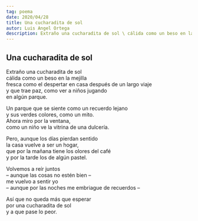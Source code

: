 ```yaml
---
tag: poema
date: 2020/04/28
title: Una cucharadita de sol
autor: Luis Angel Ortega
description: Extraño una cucharadita de sol \ cálida como un beso en la mejilla
---
```


## Una cucharadita de sol

Extraño una cucharadita de sol  
cálida como un beso en la mejilla  
fresca como el despertar en casa después de un largo viaje  
y que trae paz, como ver a niños jugando  
en algún parque.

Un parque que se siente como un recuerdo lejano  
y sus verdes colores, como un mito.  
Ahora miro por la ventana,  
como un niño ve la vitrina de una dulcería.

Pero, aunque los días pierdan sentido  
la casa vuelve a ser un hogar,  
que por la mañana tiene los olores del café  
y por la tarde los de algún pastel.

Volvemos a reír juntos  
– aunque las cosas no estén bien –  
me vuelvo a sentir yo  
– aunque por las noches me embriague de recuerdos –

Así que no queda más que esperar  
por una cucharadita de sol  
y a que pase lo peor.

